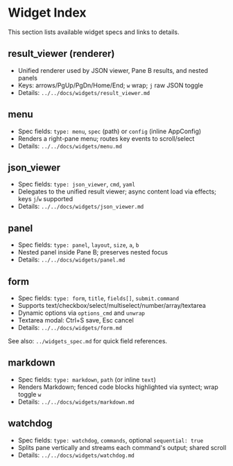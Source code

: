 # Widget Index

This section lists available widget specs and links to details.

## result_viewer (renderer)
- Unified renderer used by JSON viewer, Pane B results, and nested panels
- Keys: arrows/PgUp/PgDn/Home/End; `w` wrap; `j` raw JSON toggle
- Details: `../../docs/widgets/result_viewer.md`

## menu
- Spec fields: `type: menu`, `spec` (path) or `config` (inline AppConfig)
- Renders a right-pane menu; routes key events to scroll/select
- Details: `../../docs/widgets/menu.md`

## json_viewer
- Spec fields: `type: json_viewer`, `cmd`, `yaml`
- Delegates to the unified result viewer; async content load via effects; keys `j`/`w` supported
- Details: `../../docs/widgets/json_viewer.md`

## panel
- Spec fields: `type: panel`, `layout`, `size`, `a`, `b`
- Nested panel inside Pane B; preserves nested focus
- Details: `../../docs/widgets/panel.md`

## form
- Spec fields: `type: form`, `title`, `fields[]`, `submit.command`
- Supports text/checkbox/select/multiselect/number/array/textarea
- Dynamic options via `options_cmd` and `unwrap`
- Textarea modal: Ctrl+S save, Esc cancel
- Details: `../../docs/widgets/form.md`

See also: `../widgets_spec.md` for quick field references.
## markdown
- Spec fields: `type: markdown`, `path` (or inline `text`)
- Renders Markdown; fenced code blocks highlighted via syntect; wrap toggle `w`
- Details: `../../docs/widgets/markdown.md`

## watchdog
- Spec fields: `type: watchdog`, `commands`, optional `sequential: true`
- Splits pane vertically and streams each command's output; shared scroll
- Details: `../../docs/widgets/watchdog.md`
